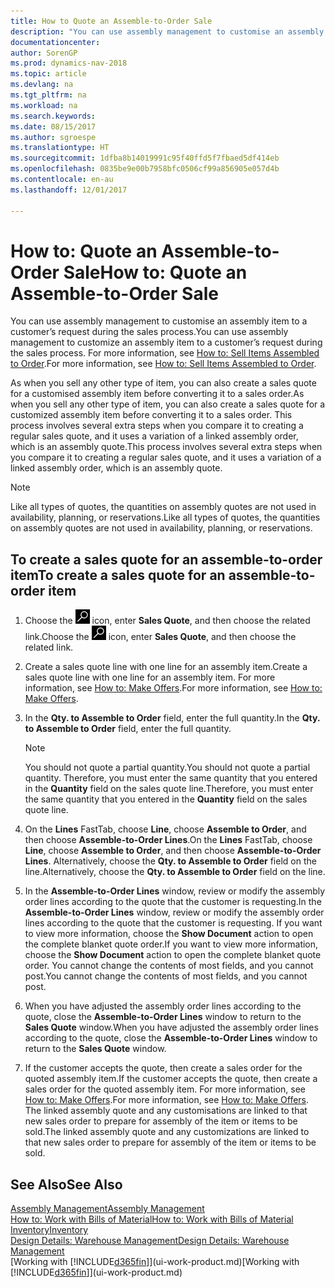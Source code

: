 ```yaml
---
title: How to Quote an Assemble-to-Order Sale
description: "You can use assembly management to customise an assembly item to a customer’s request during the sales process."
documentationcenter: 
author: SorenGP
ms.prod: dynamics-nav-2018
ms.topic: article
ms.devlang: na
ms.tgt_pltfrm: na
ms.workload: na
ms.search.keywords: 
ms.date: 08/15/2017
ms.author: sgroespe
ms.translationtype: HT
ms.sourcegitcommit: 1dfba8b14019991c95f40ffd5f7fbaed5df414eb
ms.openlocfilehash: 0835be9e00b7958bfc0506cf99a856905e057d4b
ms.contentlocale: en-au
ms.lasthandoff: 12/01/2017

---
```

# <a name="how-to-quote-an-assemble-to-order-sale"></a><span data-ttu-id="4973e-103">How to: Quote an Assemble-to-Order Sale</span><span class="sxs-lookup"><span data-stu-id="4973e-103">How to: Quote an Assemble-to-Order Sale</span></span>
<span data-ttu-id="4973e-104">You can use assembly management to customise an assembly item to a customer’s request during the sales process.</span><span class="sxs-lookup"><span data-stu-id="4973e-104">You can use assembly management to customize an assembly item to a customer’s request during the sales process.</span></span> <span data-ttu-id="4973e-105">For more information, see [How to: Sell Items Assembled to Order](assembly-how-to-sell-items-assembled-to-order.md).</span><span class="sxs-lookup"><span data-stu-id="4973e-105">For more information, see [How to: Sell Items Assembled to Order](assembly-how-to-sell-items-assembled-to-order.md).</span></span>  

<span data-ttu-id="4973e-106">As when you sell any other type of item, you can also create a sales quote for a customised assembly item before converting it to a sales order.</span><span class="sxs-lookup"><span data-stu-id="4973e-106">As when you sell any other type of item, you can also create a sales quote for a customized assembly item before converting it to a sales order.</span></span> <span data-ttu-id="4973e-107">This process involves several extra steps when you compare it to creating a regular sales quote, and it uses a variation of a linked assembly order, which is an assembly quote.</span><span class="sxs-lookup"><span data-stu-id="4973e-107">This process involves several extra steps when you compare it to creating a regular sales quote, and it uses a variation of a linked assembly order, which is an assembly quote.</span></span>

> [!NOTE]  
>  <span data-ttu-id="4973e-108">Like all types of quotes, the quantities on assembly quotes are not used in availability, planning, or reservations.</span><span class="sxs-lookup"><span data-stu-id="4973e-108">Like all types of quotes, the quantities on assembly quotes are not used in availability, planning, or reservations.</span></span>  

## <a name="to-create-a-sales-quote-for-an-assemble-to-order-item"></a><span data-ttu-id="4973e-109">To create a sales quote for an assemble-to-order item</span><span class="sxs-lookup"><span data-stu-id="4973e-109">To create a sales quote for an assemble-to-order item</span></span>  
1.  <span data-ttu-id="4973e-110">Choose the ![Search for Page or Report](media/ui-search/search_small.png "Search for Page or Report icon") icon, enter **Sales Quote**, and then choose the related link.</span><span class="sxs-lookup"><span data-stu-id="4973e-110">Choose the ![Search for Page or Report](media/ui-search/search_small.png "Search for Page or Report icon") icon, enter **Sales Quote**, and then choose the related link.</span></span>  
2.  <span data-ttu-id="4973e-111">Create a sales quote line with one line for an assembly item.</span><span class="sxs-lookup"><span data-stu-id="4973e-111">Create a sales quote line with one line for an assembly item.</span></span> <span data-ttu-id="4973e-112">For more information, see [How to: Make Offers](sales-how-make-offers.md).</span><span class="sxs-lookup"><span data-stu-id="4973e-112">For more information, see [How to: Make Offers](sales-how-make-offers.md).</span></span>  
3.  <span data-ttu-id="4973e-113">In the **Qty. to Assemble to Order** field, enter the full quantity.</span><span class="sxs-lookup"><span data-stu-id="4973e-113">In the **Qty. to Assemble to Order** field, enter the full quantity.</span></span>

    > [!NOTE]  
    >  <span data-ttu-id="4973e-114">You should not quote a partial quantity.</span><span class="sxs-lookup"><span data-stu-id="4973e-114">You should not quote a partial quantity.</span></span> <span data-ttu-id="4973e-115">Therefore, you must enter the same quantity that you entered in the **Quantity** field on the sales quote line.</span><span class="sxs-lookup"><span data-stu-id="4973e-115">Therefore, you must enter the same quantity that you entered in the **Quantity** field on the sales quote line.</span></span>  

4.  <span data-ttu-id="4973e-116">On the **Lines** FastTab, choose **Line**, choose **Assemble to Order**, and then choose **Assemble-to-Order Lines**.</span><span class="sxs-lookup"><span data-stu-id="4973e-116">On the **Lines** FastTab, choose **Line**, choose **Assemble to Order**, and then choose **Assemble-to-Order Lines**.</span></span> <span data-ttu-id="4973e-117">Alternatively, choose the **Qty. to Assemble to Order** field on the line.</span><span class="sxs-lookup"><span data-stu-id="4973e-117">Alternatively, choose the **Qty. to Assemble to Order** field on the line.</span></span>  
5.  <span data-ttu-id="4973e-118">In the **Assemble-to-Order Lines** window, review or modify the assembly order lines according to the quote that the customer is requesting.</span><span class="sxs-lookup"><span data-stu-id="4973e-118">In the **Assemble-to-Order Lines** window, review or modify the assembly order lines according to the quote that the customer is requesting.</span></span> <span data-ttu-id="4973e-119">If you want to view more information, choose the **Show Document** action to open the complete blanket quote order.</span><span class="sxs-lookup"><span data-stu-id="4973e-119">If you want to view more information, choose the **Show Document** action to open the complete blanket quote order.</span></span> <span data-ttu-id="4973e-120">You cannot change the contents of most fields, and you cannot post.</span><span class="sxs-lookup"><span data-stu-id="4973e-120">You cannot change the contents of most fields, and you cannot post.</span></span>  
6.  <span data-ttu-id="4973e-121">When you have adjusted the assembly order lines according to the quote, close the **Assemble-to-Order Lines** window to return to the **Sales Quote** window.</span><span class="sxs-lookup"><span data-stu-id="4973e-121">When you have adjusted the assembly order lines according to the quote, close the **Assemble-to-Order Lines** window to return to the **Sales Quote** window.</span></span>  
7.  <span data-ttu-id="4973e-122">If the customer accepts the quote, then create a sales order for the quoted assembly item.</span><span class="sxs-lookup"><span data-stu-id="4973e-122">If the customer accepts the quote, then create a sales order for the quoted assembly item.</span></span> <span data-ttu-id="4973e-123">For more information, see [How to: Make Offers](sales-how-make-offers.md).</span><span class="sxs-lookup"><span data-stu-id="4973e-123">For more information, see [How to: Make Offers](sales-how-make-offers.md).</span></span> <span data-ttu-id="4973e-124">The linked assembly quote and any customisations are linked to that new sales order to prepare for assembly of the item or items to be sold.</span><span class="sxs-lookup"><span data-stu-id="4973e-124">The linked assembly quote and any customizations are linked to that new sales order to prepare for assembly of the item or items to be sold.</span></span>  

## <a name="see-also"></a><span data-ttu-id="4973e-125">See Also</span><span class="sxs-lookup"><span data-stu-id="4973e-125">See Also</span></span>  
[<span data-ttu-id="4973e-126">Assembly Management</span><span class="sxs-lookup"><span data-stu-id="4973e-126">Assembly Management</span></span>](assembly-assemble-items.md)  
[<span data-ttu-id="4973e-127">How to: Work with Bills of Material</span><span class="sxs-lookup"><span data-stu-id="4973e-127">How to: Work with Bills of Material</span></span>](inventory-how-work-BOMs.md)  
[<span data-ttu-id="4973e-128">Inventory</span><span class="sxs-lookup"><span data-stu-id="4973e-128">Inventory</span></span>](inventory-manage-inventory.md)  
[<span data-ttu-id="4973e-129">Design Details: Warehouse Management</span><span class="sxs-lookup"><span data-stu-id="4973e-129">Design Details: Warehouse Management</span></span>](design-details-warehouse-management.md)  
<span data-ttu-id="4973e-130">[Working with [!INCLUDE[d365fin](includes/d365fin_md.md)]](ui-work-product.md)</span><span class="sxs-lookup"><span data-stu-id="4973e-130">[Working with [!INCLUDE[d365fin](includes/d365fin_md.md)]](ui-work-product.md)</span></span>

